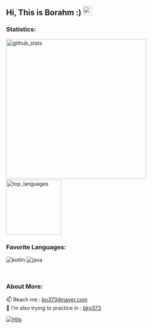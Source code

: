 <h2> Hi, This is Borahm :) <img src="https://media.giphy.com/media/hvRJCLFzcasrR4ia7z/giphy.gif" width="25px"> </h2>

### Statistics:
<p align="left">
  <img alt="github_stats" src="https://github-readme-stats.vercel.app/api?username=bbFactory&show_icons=true&theme=radical" width="380"/> &nbsp;
  <img alt="top_languages" src="https://github-readme-stats.vercel.app/api/top-langs/?username=bbFactory&theme=radical" height="150">
</p>
  
### Favorite Languages: 
<p>
  <img alt="kotlin" src="https://img.shields.io/badge/-Kotlin-73dcff?style=flat-square&logo=kotlin" />
  <img alt="java" src="https://img.shields.io/badge/-Java-f1ff73?style=flat-square&logo=java&logoColor=black" />
</p>
<br>

### About More:
📫 Reach me : bo373@naver.com <br>
🌱 I'm also trying to practice in : [bky373](https://github.com/bky373)

[![Hits](https://hits.seeyoufarm.com/api/count/incr/badge.svg?url=https%3A%2F%2Fgithub.com%2Fbky373%2Fhit-counter&count_bg=%23FF4EB6&title_bg=%23555555&icon=&icon_color=%23F934A8&title=visited&edge_flat=true)](https://hits.seeyoufarm.com)
<!--
Here are some ideas to get you started:

- 🔭 I’m currently working on ...
- 🌱 I’m currently learning ...
- 👯 I’m looking to collaborate on ...
- 🤔 I’m looking for help with ...
- 💬 Ask me about ...
- 📫 How to reach me: ...
- 😄 Pronouns: ...
- ⚡ Fun fact: ...
-->
